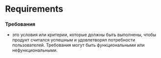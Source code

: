 # Requirements
### Требования
- это условия или критерии, которые должны быть выполнены, чтобы продукт считался успешным и удовлетворял потребности пользователей. Требования могут быть функциональными или нефункциональными.
